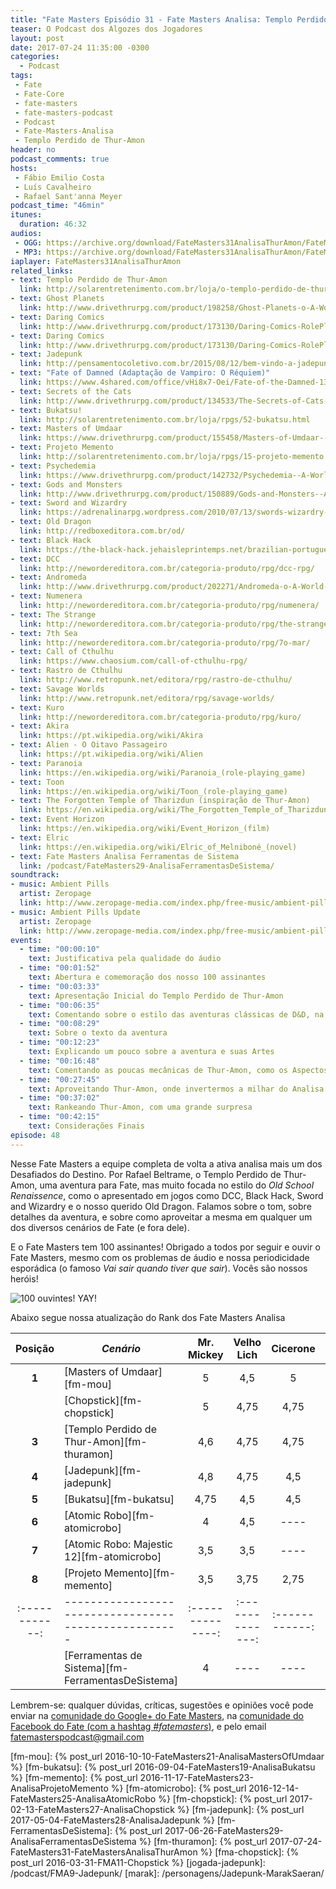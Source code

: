 ```yaml
---
title: "Fate Masters Episódio 31 - Fate Masters Analisa: Templo Perdido de Thur-Amon"
teaser: O Podcast dos Algozes dos Jogadores
layout: post
date: 2017-07-24 11:35:00 -0300
categories:
  - Podcast
tags:
 - Fate
 - Fate-Core
 - fate-masters
 - fate-masters-podcast
 - Podcast
 - Fate-Masters-Analisa
 - Templo Perdido de Thur-Amon
header: no
podcast_comments: true 
hosts:
 - Fábio Emilio Costa
 - Luís Cavalheiro
 - Rafael Sant'anna Meyer
podcast_time: "46min"
itunes:
  duration: 46:32
audios:
 - OGG: https://archive.org/download/FateMasters31AnalisaThurAmon/FateMasters31-AnalisaThurAmon.ogg
 - MP3: https://archive.org/download/FateMasters31AnalisaThurAmon/FateMasters31-AnalisaThurAmon.mp3
iaplayer: FateMasters31AnalisaThurAmon
related_links:
- text: Templo Perdido de Thur-Amon
  link: http://solarentretenimento.com.br/loja/o-templo-perdido-de-thur-amon/34-templo-de-thur-amon.html
- text: Ghost Planets
  link: http://www.drivethrurpg.com/product/198258/Ghost-Planets-o-A-World-of-Adventure-for-Fate-Core
- text: Daring Comics
  link: http://www.drivethrurpg.com/product/173130/Daring-Comics-RolePlaying-Game
- text: Daring Comics
  link: http://www.drivethrurpg.com/product/173130/Daring-Comics-RolePlaying-Game
- text: Jadepunk
  link: http://pensamentocoletivo.com.br/2015/08/12/bem-vindo-a-jadepunk/
- text: "Fate of Damned (Adaptação de Vampiro: O Réquiem)"
  link: https://www.4shared.com/office/vHi8x7-Oei/Fate-of-the-Damned-13.html
- text: Secrets of the Cats
  link: http://www.drivethrurpg.com/product/134533/The-Secrets-of-Cats--A-World-of-Adventure-for-Fate-Core
- text: Bukatsu!
  link: http://solarentretenimento.com.br/loja/rpgs/52-bukatsu.html
- text: Masters of Umdaar
  link: https://www.drivethrurpg.com/product/155458/Masters-of-Umdaar--A-World-of-Adventure-for-Fate-Core
- text: Projeto Memento
  link: http://solarentretenimento.com.br/loja/rpgs/15-projeto-memento.html
- text: Psychedemia
  link: https://www.drivethrurpg.com/product/142732/Psychedemia--A-World-of-Adventure-for-Fate-Core
- text: Gods and Monsters
  link: http://www.drivethrurpg.com/product/150889/Gods-and-Monsters--A-World-of-Adventure-for-Fate-Core
- text: Sword and Wizardry
  link: https://adrenalinarpg.wordpress.com/2010/07/13/swords-wizardry-rpg-old-school-gratuito-e-traduzido/
- text: Old Dragon
  link: http://redboxeditora.com.br/od/
- text: Black Hack
  link: https://the-black-hack.jehaisleprintemps.net/brazilian-portuguese/
- text: DCC
  link: http://newordereditora.com.br/categoria-produto/rpg/dcc-rpg/
- text: Andromeda
  link: http://www.drivethrurpg.com/product/202271/Andromeda-o-A-World-of-Adventure-for-Fate-Core
- text: Numenera
  link: http://newordereditora.com.br/categoria-produto/rpg/numenera/
- text: The Strange
  link: http://newordereditora.com.br/categoria-produto/rpg/the-strange/
- text: 7th Sea
  link: http://newordereditora.com.br/categoria-produto/rpg/7o-mar/
- text: Call of Cthulhu
  link: https://www.chaosium.com/call-of-cthulhu-rpg/
- text: Rastro de Cthulhu
  link: http://www.retropunk.net/editora/rpg/rastro-de-cthulhu/
- text: Savage Worlds
  link: http://www.retropunk.net/editora/rpg/savage-worlds/
- text: Kuro
  link: http://newordereditora.com.br/categoria-produto/rpg/kuro/
- text: Akira
  link: https://pt.wikipedia.org/wiki/Akira
- text: Alien - O Oitavo Passageiro
  link: https://pt.wikipedia.org/wiki/Alien
- text: Paranoia
  link: https://en.wikipedia.org/wiki/Paranoia_(role-playing_game)
- text: Toon
  link: https://en.wikipedia.org/wiki/Toon_(role-playing_game)
- text: The Forgotten Temple of Tharizdun (inspiração de Thur-Amon)
  link: https://en.wikipedia.org/wiki/The_Forgotten_Temple_of_Tharizdun
- text: Event Horizon
  link: https://en.wikipedia.org/wiki/Event_Horizon_(film)
- text: Elric
  link: https://en.wikipedia.org/wiki/Elric_of_Melniboné_(novel)
- text: Fate Masters Analisa Ferramentas de Sistema
  link: /podcast/FateMasters29-AnalisaFerramentasDeSistema/
soundtrack:
- music: Ambient Pills
  artist: Zeropage
  link: http://www.zeropage-media.com/index.php/free-music/ambient-pills
- music: Ambient Pills Update
  artist: Zeropage
  link: http://www.zeropage-media.com/index.php/free-music/ambient-pills-update
events:
  - time: "00:00:10"
    text: Justificativa pela qualidade do áudio
  - time: "00:01:52"
    text: Abertura e comemoração dos nosso 100 assinantes
  - time: "00:03:33"
    text: Apresentação Inicial do Templo Perdido de Thur-Amon
  - time: "00:06:35"
    text: Comentando sobre o estilo das aventuras clássicas de D&D, na qual Thur-Amon se inspira
  - time: "00:08:29"
    text: Sobre o texto da aventura
  - time: "00:12:23"
    text: Explicando um pouco sobre a aventura e suas Artes
  - time: "00:16:48"
    text: Comentando as poucas mecânicas de Thur-Amon, como os Aspectos Negativos e o Fractal para os Monstros
  - time: "00:27:45"
    text: Aproveitando Thur-Amon, onde invertermos a milhar do Analisa e comentamos onde utilizaríamos Thur-Amon
  - time: "00:37:02"
    text: Rankeando Thur-Amon, com uma grande surpresa
  - time: "00:42:15"
    text: Considerações Finais
episode: 48
---
```


Nesse Fate Masters a equipe completa de volta a ativa analisa mais um dos Desafiados do Destino. Por Rafael Beltrame, o Templo Perdido de Thur-Amon, uma aventura para Fate, mas muito focada no estilo do _Old School Renaissence_, como o apresentado em jogos como DCC, Black Hack, Sword and Wizardry e o nosso querido Old Dragon. Falamos sobre o tom, sobre detalhes da aventura, e sobre como aproveitar a mesma em qualquer um dos diversos cenários de Fate (e fora dele).

E o Fate Masters tem 100 assinantes! Obrigado a todos por seguir e ouvir o Fate Masters, mesmo com os problemas de áudio e nossa periodicidade esporádica (o famoso _Vai sair quando tiver que sair_). Vocês são nossos heróis!

![[100 ouvintes! YAY!](/assets/100ouvintes.jpg)](/assets/100ouvintes.jpg)

Abaixo segue nossa atualização do Rank dos Fate Masters Analisa

| **Posição**  | ***Cenário***                                      | **Mr. Mickey** | **Velho Lich** | **Cicerone** | **Média** |
|:------------:|----------------------------------------------------|:--------------:|:--------------:|:------------:|:---------:|
|  **1**       | [Masters of Umdaar][fm-mou]                        |    5           |       4,5      |     5        |   4.83    |
|              | [Chopstick][fm-chopstick]                          |    5           |       4,75     |     4,75     |   4.83    |
|  **3**       | [Templo Perdido de Thur-Amon][fm-thuramon]         |    4,6         |       4,75     |     4,75     |   4,68    |
|  **4**       | [Jadepunk][fm-jadepunk]                            |    4,8         |       4,75     |     4,5      |   4,68    |
|  **5**       | [Bukatsu][fm-bukatsu]                              |    4,75        |       4,5      |     4,5      |   4,58    |
|  **6**       | [Atomic Robo][fm-atomicrobo]                       |    4           |       4,5      |     ----     |   4,25    |
|  **7**       | [Atomic Robo: Majestic 12][fm-atomicrobo]          |    3,5         |       3,5      |     ----     |   3,5     |
|  **8**       | [Projeto Memento][fm-memento]                      |    3,5         |       3,75     |     2,75     |   3,33    |
|:------------:|----------------------------------------------------|:--------------:|:--------------:|:------------:|:---------:|
|              | [Ferramentas de Sistema][fm-FerramentasDeSistema]  |    4           |       ----     |     ----     |   4       |

Lembrem-se: qualquer  dúvidas, críticas, sugestões  e opiniões você pode enviar na [comunidade do Google+ do Fate Masters][gplus], na [comunidade do Facebook do Fate (com a hashtag _#fatemasters_)][fb], e pelo email <fatemasterspodcast@gmail.com>

[gplus]: https://plus.google.com/communities/100913016060492249875
[fb]: https://www.facebook.com/groups/faterpgbrasil/
[spaces]: https://goo.gl/spaces/gFqsaUsaSJN1boHH9
[fm-mou]: {% post_url 2016-10-10-FateMasters21-AnalisaMastersOfUmdaar %}
[fm-bukatsu]: {% post_url 2016-09-04-FateMasters19-AnalisaBukatsu %}
[fm-memento]: {% post_url 2016-11-17-FateMasters23-AnalisaProjetoMemento %}
[fm-atomicrobo]: {% post_url 2016-12-14-FateMasters25-AnalisaAtomicRobo %}
[fm-chopstick]:  {% post_url 2017-02-13-FateMasters27-AnalisaChopstick %}
[fm-jadepunk]:  {% post_url 2017-05-04-FateMasters28-AnalisaJadepunk %}
[fm-FerramentasDeSistema]:  {% post_url 2017-06-26-FateMasters29-AnalisaFerramentasDeSistema %}
[fm-thuramon]:  {% post_url 2017-07-24-FateMasters31-FateMastersAnalisaThurAmon %}
[fma-chopstick]: {% post_url 2016-03-31-FMA11-Chopstick %}
[jogada-jadepunk]: /podcast/FMA9-Jadepunk/
[marak]: /personagens/Jadepunk-MarakSaeran/
